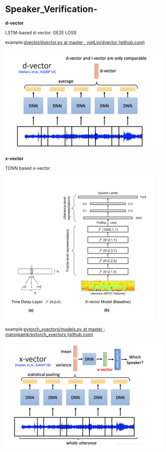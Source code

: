 # Speaker_Verification-

**d-vector**

LSTM-based d-vector. GE2E LOSS

example:[dvector/dvector.py at master · yistLin/dvector (github.com)](https://github.com/yistLin/dvector/blob/master/modules/dvector.py)

![image-20220327134731877](README.assets/image-20220327134731877.png)

**x-vector**

TDNN based x-vector 

![image-20220329182314667](learning.assets/image-20220329182314667.png)

example:[pytorch_xvectors/models.py at master · manojpamk/pytorch_xvectors (github.com)](https://github.com/manojpamk/pytorch_xvectors/blob/master/models.py)

![image-20220327134754651](README.assets/image-20220327134754651.png)